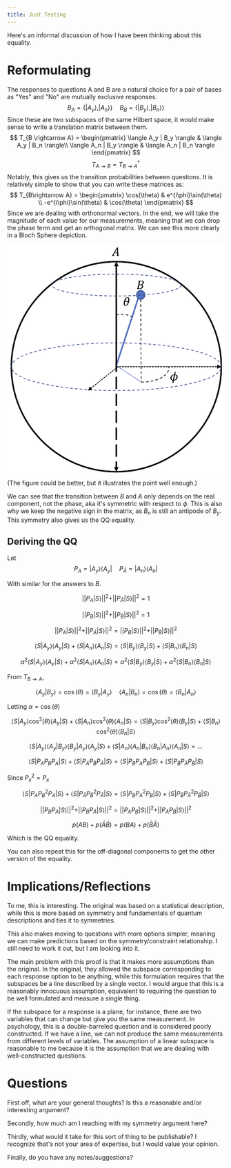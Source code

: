 ```yaml
---
title: Just Testing
---
```


Here's an informal discussion of how I have been thinking about this equality. 

# Reformulating

The responses to questions A and B are a natural choice for a pair of bases as "Yes" and "No" are mutually exclusive responses. 
$$B_A = \{|A_y\rangle, |A_n\rangle \} \quad B_B = \{|B_y\rangle, |B_n\rangle\} $$
Since these are two subspaces of the same Hilbert space, it would make sense to write a translation matrix between them. 
$$ T_{B \rightarrow A} = \begin{pmatrix} \langle A_y | B_y \rangle &  \langle A_y | B_n \rangle\\ \langle A_n | B_y \rangle & \langle A_n | B_n \rangle \end{pmatrix} $$
$$ T_{A \rightarrow B} = T^\dagger_{B\rightarrow A} $$
Notably, this gives us the transition probabilities between questions. It is relatively simple to show that you can write these matrices as:
$$ T_{B\rightarrow A} = \begin{pmatrix} \cos(\theta) & e^{i\phi}\sin(\theta) \\ -e^{i\phi}\sin(\theta) & \cos(\theta) \end{pmatrix} $$
Since we are dealing with orthonormal vectors. In the end, we will take the magnitude of each value for our measurements, meaning that we can drop the phase term and get an orthogonal matrix. We can see this more clearly in a Bloch Sphere depiction. 

![BlochSphere.png](/notes/attachments/BlochSphere.png)
(The figure could be better, but it illustrates the point well enough.)

We can see that the transition between $B$ and $A$ only depends on the real component, not the phase, aka it's symmetric with respect to $\phi$. This is also why we keep the negative sign in the matrix, as $B_n$ is still an antipode of $B_y$. This symmetry also gives us the QQ equality.

## Deriving the QQ

Let
$$ P_{A} = |A_y\rangle\langle A_y| \quad P_{\bar{A}} = |A_n\rangle\langle A_n| $$

With similar for the answers to $B$. 

$$ ||P_A |S\rangle||^2 + ||P_{\bar{A}} |S\rangle||^2 = 1$$

$$ ||P_B |S\rangle||^2 + ||P_{\bar{B}} |S\rangle||^2 = 1$$

$$ ||P_A |S\rangle||^2 + ||P_{\bar{A}} |S\rangle||^2 = ||P_B |S\rangle||^2 + ||P_{\bar{B}} |S\rangle||^2 $$

$$ \langle S|A_y \rangle \langle A_y|S\rangle + \langle S|A_n \rangle \langle A_n|S \rangle  =\langle S|B_y \rangle \langle B_y|S\rangle+\langle S|B_n \rangle \langle B_n|S\rangle $$

$$ \alpha^2\langle S|A_y \rangle \langle A_y|S\rangle + \alpha^2\langle S|A_n \rangle \langle A_n|S \rangle =\alpha^2\langle S|B_y \rangle \langle B_y|S\rangle+\alpha^2\langle S|B_n \rangle \langle B_n|S\rangle $$

From $T_{B \rightarrow A}$, 

$$ \langle A_y| B_y\rangle = \cos(\theta) = \langle B_y| A_y \rangle \quad \langle A_n | B_n \rangle = \cos(\theta) = \langle B_n | A_n\rangle $$

Letting $\alpha = \cos(\theta)$

$$ \langle S|A_y \rangle \cos^{2}(\theta) \langle A_y|S\rangle + \langle S|A_n \rangle \cos^{2}(\theta) \langle A_n|S \rangle =\langle S|B_y \rangle \cos^{2}(\theta) \langle B_y|S\rangle+\langle S|B_n \rangle \cos^{2}(\theta) \langle B_n|S\rangle $$

$$ \langle S|A_y \rangle \langle A_y | B_y \rangle \langle B_y | A_y \rangle \langle A_y|S \rangle + \langle S|A_n \rangle\langle A_n | B_n \rangle  \langle B_n | A_n \rangle \langle A_n|S \rangle  = ...$$

$$\langle S | P_A P_B P_A | S \rangle+\langle S | P_\bar{A} P_\bar{B} P_\bar{A} | S \rangle=\langle S | P_B P_A P_B | S \rangle+\langle S | P_\bar{B} P_\bar{A} P_\bar{B} | S \rangle$$

Since $P^2_x = P_x$

$$\langle S | P_A P^2_B P_A | S \rangle+\langle S | P_\bar{A} P^2_\bar{B} P_\bar{A} | S \rangle=\langle S | P_B P^2_A P_B | S \rangle+\langle S | P_\bar{B} P^2_\bar{A} P_\bar{B} | S \rangle$$

$$|| P_B P_A |S\rangle||^2+|| P_\bar{B} P_\bar{A} |S\rangle||^2=|| P_A P_B |S\rangle||^2+|| P_\bar{A} P_\bar{B} |S \rangle||^2$$

$$p(A B )+p(\bar{A} \bar{B} )=p( B A)+p( \bar{B} \bar{A})$$

Which is the QQ equality. 

You can also repeat this for the off-diagonal components to get the other version of the equality. 

# Implications/Reflections

To me, this is interesting. The original was based on a statistical description, while this is more based on symmetry and fundamentals of quantum descriptions and ties it to symmetries.

This also makes moving to questions with more options simpler, meaning we can make predictions based on the symmetry/constraint relationship. I still need to work it out, but I am looking into it.

The main problem with this proof is that it makes more assumptions than the original. In the original, they allowed the subspace corresponding to each response option to be anything, while this formulation requires that the subspaces be a line described by a single vector. I would argue that this is a reasonably innocuous assumption, equivalent to requiring the question to be well formulated and measure a single thing. 

If the subspace for a response is a plane, for instance, there are two variables that can change but give you the same measurement. In psychology, this is a double-barreled question and is considered poorly constructed. If we have a line, we can not produce the same measurements from different levels of variables. The assumption of a linear subspace is reasonable to me because it is the assumption that we are dealing with well-constructed questions. 

# Questions

First off, what are your general thoughts? Is this a reasonable and/or interesting argument? 

Secondly, how much am I reaching with my symmetry argument here? 

Thirdly, what would it take for this sort of thing to be publishable? I recognize that's not your area of expertise, but I would value your opinion. 

Finally, do you have any notes/suggestions?